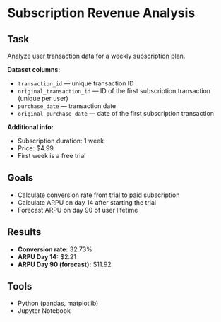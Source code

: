 # Subscription Revenue Analysis

## Task
Analyze user transaction data for a weekly subscription plan.

**Dataset columns:**
- `transaction_id` — unique transaction ID  
- `original_transaction_id` — ID of the first subscription transaction (unique per user)  
- `purchase_date` — transaction date  
- `original_purchase_date` — date of the first subscription transaction  

**Additional info:**
- Subscription duration: 1 week  
- Price: $4.99  
- First week is a free trial

## Goals
- Calculate conversion rate from trial to paid subscription  
- Calculate ARPU on day 14 after starting the trial  
- Forecast ARPU on day 90 of user lifetime

## Results
- **Conversion rate:** 32.73%  
- **ARPU Day 14:** $2.21  
- **ARPU Day 90 (forecast):** $11.92

## Tools
- Python (pandas, matplotlib)
- Jupyter Notebook
